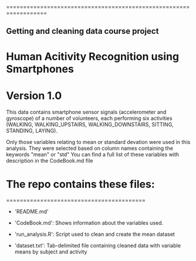 ==================================================================
## Getting and cleaning data course project
# Human Acitivity Recognition using Smartphones
Version 1.0
==================================================================

This data contains smartphone sensor signals (accelerometer and gyroscope) of a number of volunteers, each performing six activities (WALKING, WALKING_UPSTAIRS, WALKING_DOWNSTAIRS, SITTING, STANDING, LAYING). 

Only those variables relating to mean or standard devation were used in this analysis.
They were selected based on column names containing the keywords "mean" or "std"
You can find a full list of these variables with description in the CodeBook.md file


# The repo contains these files:
=========================================

* 'README.md'

* 'CodeBook.md': Shows information about the variables used.

* 'run_analysis.R': Script used to clean and create the mean dataset

* 'dataset.txt': Tab-delimited file containing cleaned data with variable means by subject and activity


